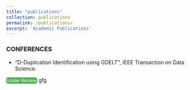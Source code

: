 ```yaml
---
title: "publications"
collection: publications
permalink: /publications/
excerpt: 'Academic Publications'
---
```

### CONFERENCES <br>

* “D-Duplication Identification using GDELT", IEEE Transaction on Data Science.
<a href="https://example.com/your-paper.pdf" style="display: inline-block; padding: 1px 2px; background-color: #4CAF50; color: white; text-align: center; text-decoration: none; border-radius: 5px; font-size: 12px;">
Under Review
</a>
gfg
